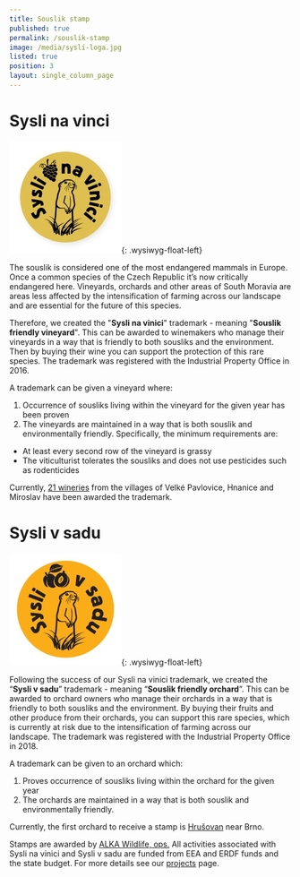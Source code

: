 ```yaml
---
title: Souslik stamp
published: true
permalink: /souslik-stamp
image: /media/syslí-loga.jpg
listed: true
position: 3
layout: single_column_page
---
```

# Sysli na vinci



![](/media/logo_Syslinavinici_zc_m.jpg){: .wysiwyg-float-left}



The souslik is considered one of the most endangered mammals in Europe. Once a common species of the Czech Republic it’s now critically endangered here. Vineyards, orchards and other areas of South Moravia are areas less affected by the intensification of farming across our landscape and are essential for the future of this species.

Therefore, we created the "**Sysli na vinici**" trademark - meaning "**Souslik friendly vineyard**". This can be awarded to winemakers who manage their vineyards in a way that is friendly to both sousliks and the environment. Then by buying their wine you can support the protection of this rare species. The trademark was registered with the Industrial Property Office in 2016. 

A trademark can be given a vineyard where:

1. Occurrence of sousliks living within the vineyard for the given year has been proven
2. The vineyards are maintained in a way that is both souslik and environmentally friendly. Specifically, the minimum requirements are: 

* At least every second row of the vineyard is grassy
* The viticulturist tolerates the sousliks and does not use pesticides such as rodenticides

Currently, [21 wineries](/souslik-stamp/our-winemakers) from the villages of Velké Pavlovice, Hnanice and Miroslav have been awarded the trademark.

# Sysli v sadu

![](/media/sysli-v-sadu_200.jpg){: .wysiwyg-float-left} 

<div class="clearfix"></div>

Following the success of our Sysli na vinici trademark, we created the “**Sysli v sadu**” trademark - meaning “**Souslik friendly orchard**”. This can be awarded to orchard owners who manage their orchards in a way that is friendly to both sousliks and the environment. By buying their fruits and other produce from their orchards, you can support this rare species, which is currently at risk due to the intensification of farming across our landscape. The trademark was registered with the Industrial Property Office in 2018.

A trademark can be given to an orchard which:

1. Proves occurrence of sousliks living within the orchard for the given year
2. The orchards are maintained in a way that is both souslik and environmentally friendly. 

Currently, the first orchard to receive a stamp is [Hrušovan](/souslik-stamp/our-orchards) near Brno. 

Stamps are awarded by [ALKA Wildlife, ops.](https://www.alkawildlife.eu) All activities associated with Sysli na vinici and Sysli v sadu are funded from EEA and ERDF funds and the state budget. For more details see our [projects](/projects) page.
